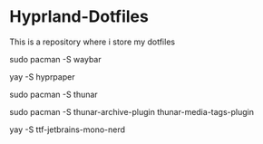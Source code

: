 # Hyprland-Dotfiles

This is a repository where i store my dotfiles

sudo pacman -S waybar 

yay -S hyprpaper 

sudo pacman -S thunar 

sudo pacman -S thunar-archive-plugin thunar-media-tags-plugin 

yay -S ttf-jetbrains-mono-nerd 

